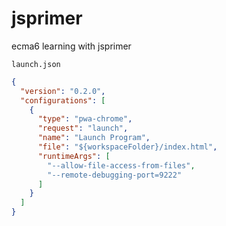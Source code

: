 # jsprimer

ecma6 learning with jsprimer

`launch.json`

```json
{
  "version": "0.2.0",
  "configurations": [
    {
      "type": "pwa-chrome",
      "request": "launch",
      "name": "Launch Program",
      "file": "${workspaceFolder}/index.html",
      "runtimeArgs": [
        "--allow-file-access-from-files",
        "--remote-debugging-port=9222"
      ]
    }
  ]
}
```

